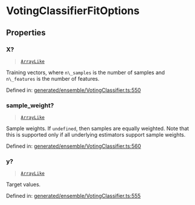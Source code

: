 # VotingClassifierFitOptions

## Properties

### X?

> [`ArrayLike`](../types/ArrayLike.md)

Training vectors, where `n\_samples` is the number of samples and `n\_features` is the number of features.

Defined in:  [generated/ensemble/VotingClassifier.ts:550](https://github.com/transitive-bullshit/scikit-learn-ts/blob/b59c1ff/packages/sklearn/src/generated/ensemble/VotingClassifier.ts#L550)

### sample\_weight?

> [`ArrayLike`](../types/ArrayLike.md)

Sample weights. If `undefined`, then samples are equally weighted. Note that this is supported only if all underlying estimators support sample weights.

Defined in:  [generated/ensemble/VotingClassifier.ts:560](https://github.com/transitive-bullshit/scikit-learn-ts/blob/b59c1ff/packages/sklearn/src/generated/ensemble/VotingClassifier.ts#L560)

### y?

> [`ArrayLike`](../types/ArrayLike.md)

Target values.

Defined in:  [generated/ensemble/VotingClassifier.ts:555](https://github.com/transitive-bullshit/scikit-learn-ts/blob/b59c1ff/packages/sklearn/src/generated/ensemble/VotingClassifier.ts#L555)
